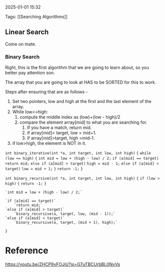 2025-01-01 15:32

Tags: [[Searching Algorithms]]

## Linear Search
Come on mate.

### Binary Search
Right, this is the first algorithm that we are going to learn about, so you better pay attention son. 

The array that you are going to look at HAS to be SORTED for this to work. 

Steps after ensuring that are as follows - 
1. Set two pointers, low and high at the first and the last element of the array.
2. While low<=high:
	1. compute the middle index as (low)+(low - high)/2 
	2. compare the element array[mid] to what you are searching for.
		1. If you have a match, return mid.
		2. if array[mid]< target, low = mid+1.
		3. if array[mid]>target, high =mid-1.
3. if low>high, the element is NOT in it. 

`int binary_iterative(int *a, int target, int low, int high)`
`{`
    `while (low <= high)`
    `{`
        `int mid = low + (high - low) / 2;`
        `if (a[mid] == target)`
            `return mid;`
        `else if (a[mid] > target)`
            `high = mid - 1;`
        `else if (a[mid] < target)`
            `low = mid + 1;`
    `}`
    `return -1;`
`}`

`int binary_recursive(int *a, int target, int low, int high)`
`{`
    `if (low > high)`
    `{`
        `return -1;`
    `}`

    `int mid = low + (high - low) / 2;`

    `if (a[mid] == target)`
        `return mid;`
    `else if (a[mid] > target)`
        `binary_recursive(a, target, low, (mid - 1));`
    `else if (a[mid] < target)`
        `binary_recursive(a, target, (mid + 1), high);`
`}`
# Reference

https://youtu.be/ZHCP9vFOJiU?si=G7uTBCUrbBL0NvVs
